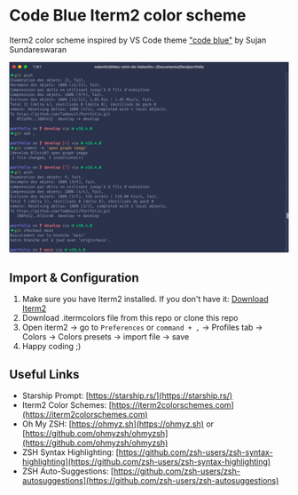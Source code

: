 # Code Blue Iterm2 color scheme

Iterm2 color scheme inspired by VS Code theme ["code blue"](https://github.com/sujan-s/code-blue) by Sujan Sundareswaran

![image](https://github.com/Tambouil/code-blue-iterm-2/blob/main/screenshot.png)




## Import & Configuration

1.  Make sure you have Iterm2 installed. If you don't have it: [Download Iterm2](https://iterm2.com/downloads.html)
1.  Download .itermcolors file from this repo or clone this repo
1.  Open iterm2 -> go to `Preferences` or `command + ,` -> Profiles tab -> Colors -> Colors presets -> import file -> save
1.  Happy coding ;)

## Useful Links

-   Starship Prompt: [https://starship.rs/](https://starship.rs/)
-   Iterm2 Color Schemes: [https://iterm2colorschemes.com](https://iterm2colorschemes.com)
-   Oh My ZSH: [https://ohmyz.sh](https://ohmyz.sh) or [https://github.com/ohmyzsh/ohmyzsh](https://github.com/ohmyzsh/ohmyzsh)
-   ZSH Syntax Highlighting: [https://github.com/zsh-users/zsh-syntax-highlighting](https://github.com/zsh-users/zsh-syntax-highlighting)
-   ZSH Auto-Suggestions: [https://github.com/zsh-users/zsh-autosuggestions](https://github.com/zsh-users/zsh-autosuggestions)
